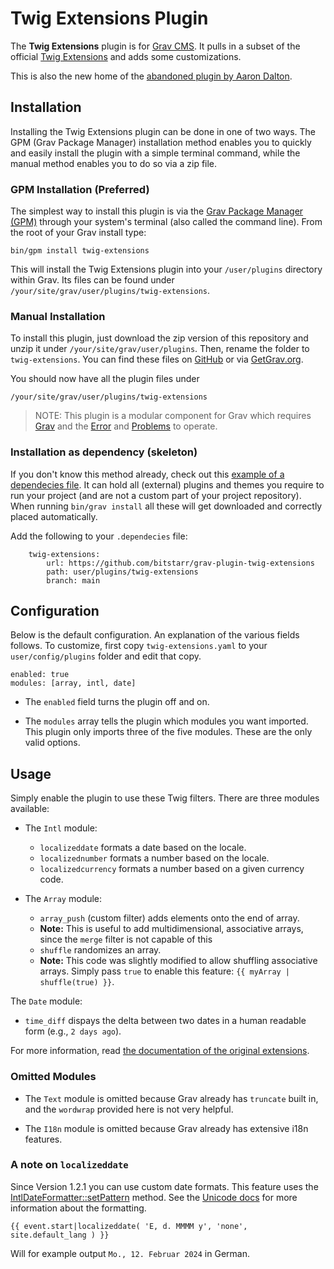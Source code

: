 # Twig Extensions Plugin

The **Twig Extensions** plugin is for [Grav CMS](http://github.com/getgrav/grav). It pulls in a subset of the official [Twig Extensions](https://github.com/twigphp/Twig-extensions) and adds some customizations.

This is also the new home of the [abandoned plugin by Aaron Dalton](https://github.com/Perlkonig/grav-plugin-twig-extensions).

## Installation

Installing the Twig Extensions plugin can be done in one of two ways. The GPM (Grav Package Manager) installation method enables you to quickly and easily install the plugin with a simple terminal command, while the manual method enables you to do so via a zip file.

### GPM Installation (Preferred)

The simplest way to install this plugin is via the [Grav Package Manager (GPM)](http://learn.getgrav.org/advanced/grav-gpm) through your system's terminal (also called the command line).  From the root of your Grav install type:

    bin/gpm install twig-extensions

This will install the Twig Extensions plugin into your `/user/plugins` directory within Grav. Its files can be found under `/your/site/grav/user/plugins/twig-extensions`.

### Manual Installation

To install this plugin, just download the zip version of this repository and unzip it under `/your/site/grav/user/plugins`. Then, rename the folder to `twig-extensions`. You can find these files on [GitHub](https://github.com/Perlkonig/grav-plugin-twig-extensions) or via [GetGrav.org](http://getgrav.org/downloads/plugins#extras).

You should now have all the plugin files under

    /your/site/grav/user/plugins/twig-extensions

> NOTE: This plugin is a modular component for Grav which requires [Grav](http://github.com/getgrav/grav) and the [Error](https://github.com/getgrav/grav-plugin-error) and [Problems](https://github.com/getgrav/grav-plugin-problems) to operate.

### Installation as dependency (skeleton)

If you don't know this method already, check out this [example of a dependecies file](https://github.com/bitstarr/sebastianlaube/blob/main/user/.dependencies). It can hold all (external) plugins and themes you require to run your project (and are not a custom part of your project repository). When running `bin/grav install` all these will get downloaded and correctly placed automatically.

Add the following to your `.dependecies` file:

```
    twig-extensions:
        url: https://github.com/bitstarr/grav-plugin-twig-extensions
        path: user/plugins/twig-extensions
        branch: main
```

## Configuration

Below is the default configuration. An explanation of the various fields follows. To customize, first copy `twig-extensions.yaml` to your `user/config/plugins` folder and edit that copy.

```
enabled: true
modules: [array, intl, date]

```

* The `enabled` field turns the plugin off and on.

* The `modules` array tells the plugin which modules you want imported. This plugin only imports three of the five modules. These are the only valid options.

## Usage

Simply enable the plugin to use these Twig filters. There are three modules available:

* The `Intl` module:
  * `localizeddate` formats a date based on the locale.
  * `localizednumber` formats a number based on the locale.
  * `localizedcurrency` formats a number based on a given currency code.

* The `Array` module:
  * `array_push` (custom filter) adds elements onto the end of array.
  * **Note:** This is useful to add multidimensional, associative arrays, since the `merge` filter is not capable of this
  * `shuffle` randomizes an array.
  * **Note:** This code was slightly modified to allow shuffling associative arrays. Simply pass `true` to enable this feature: `{{ myArray | shuffle(true) }}`.

The `Date` module:
  * `time_diff` dispays the delta between two dates in a human readable form (e.g., `2 days ago`).

For more information, read [the documentation of the original extensions](https://github.com/twigphp/Twig-extensions/tree/master/doc).

### Omitted Modules

* The `Text` module is omitted because Grav already has `truncate` built in, and the `wordwrap` provided here is not very helpful.

* The `I18n` module is omitted because Grav already has extensive i18n features.

### A note on `localizeddate`

Since Version 1.2.1 you can use custom date formats. This feature uses the [IntlDateFormatter::setPattern](https://www.php.net/manual/en/intldateformatter.setpattern.php) method. See the [Unicode docs](https://unicode-org.github.io/icu/userguide/format_parse/datetime/) for more information about the formatting.

```
{{ event.start|localizeddate( 'E, d. MMMM y', 'none', site.default_lang ) }}
```

Will for example output `Mo., 12. Februar 2024` in German.